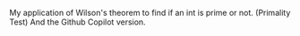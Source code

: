 My application of Wilson's theorem to find if an int is prime or not. (Primality Test)
And the Github Copilot version.
